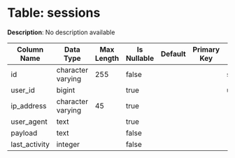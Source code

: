 # Table: sessions

**Description**: No description available

| Column Name | Data Type | Max Length | Is Nullable | Default | Primary Key | Foreign Key |
|-------------|-----------|------------|-------------|---------|-------------|-------------|
| id | character varying | 255 | false |  |  | sessions |
| user_id | bigint |  | true |  |  | users |
| ip_address | character varying | 45 | true |  |  |  |
| user_agent | text |  | true |  |  |  |
| payload | text |  | false |  |  |  |
| last_activity | integer |  | false |  |  |  |
